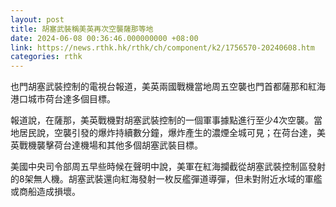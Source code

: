 ```yaml
---
layout: post
title: 胡塞武裝稱美英再次空襲薩那等地
date: 2024-06-08 00:36:46.000000000 +08:00
link: https://news.rthk.hk/rthk/ch/component/k2/1756570-20240608.htm
categories: rthk
---
```


也門胡塞武裝控制的電視台報道，美英兩國戰機當地周五空襲也門首都薩那和紅海港口城市荷台達多個目標。

報道說，在薩那，美英戰機對胡塞武裝控制的一個軍事據點進行至少4次空襲。當地居民說，空襲引發的爆炸持續數分鐘，爆炸產生的濃煙全城可見；在荷台達，美英戰機襲擊荷台達機場和其他多個胡塞武裝目標。

美國中央司令部周五早些時候在聲明中說，美軍在紅海攔截從胡塞武裝控制區發射的8架無人機。胡塞武裝還向紅海發射一枚反艦彈道導彈，但未對附近水域的軍艦或商船造成損壞。
